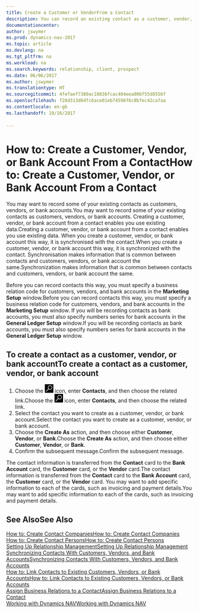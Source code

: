```yaml
---
title: Create a Customer or VendorFrom a Contact
description: You can record an existing contact as a customer, vendor, or bank account using existing data and specifying a business relationship.
documentationcenter: 
author: jswymer
ms.prod: dynamics-nav-2017
ms.topic: article
ms.devlang: na
ms.tgt_pltfrm: na
ms.workload: na
ms.search.keywords: relationship, client, prospect
ms.date: 06/06/2017
ms.author: jswymer
ms.translationtype: HT
ms.sourcegitcommit: 4fefaef7380ac10836fcac404eea006f55d8556f
ms.openlocfilehash: f28d313d64fc6ace01eb74596f6c8bfec42ca7aa
ms.contentlocale: en-gb
ms.lasthandoff: 10/16/2017

---
```

# <a name="how-to-create-a-customer-vendor-or-bank-account-from-a-contact"></a><span data-ttu-id="bd8d5-103">How to: Create a Customer, Vendor, or Bank Account From a Contact</span><span class="sxs-lookup"><span data-stu-id="bd8d5-103">How to: Create a Customer, Vendor, or Bank Account From a Contact</span></span>
<span data-ttu-id="bd8d5-104">You may want to record some of your existing contacts as customers, vendors, or bank accounts.</span><span class="sxs-lookup"><span data-stu-id="bd8d5-104">You may want to record some of your existing contacts as customers, vendors, or bank accounts.</span></span> <span data-ttu-id="bd8d5-105">Creating a customer, vendor, or bank account from a contact enables you use existing data.</span><span class="sxs-lookup"><span data-stu-id="bd8d5-105">Creating a customer, vendor, or bank account from a contact enables you use existing data.</span></span> <span data-ttu-id="bd8d5-106">When you create a customer, vendor, or bank account this way, it is synchronised with the contact.</span><span class="sxs-lookup"><span data-stu-id="bd8d5-106">When you create a customer, vendor, or bank account this way, it is synchronized with the contact.</span></span> <span data-ttu-id="bd8d5-107">Synchronisation makes information that is common between contacts and customers, vendors, or bank account the same.</span><span class="sxs-lookup"><span data-stu-id="bd8d5-107">Synchronization makes information that is common between contacts and customers, vendors, or bank account the same.</span></span>

<span data-ttu-id="bd8d5-108">Before you can record contacts this way, you must specify a business relation code for customers, vendors, and bank accounts in the **Marketing Setup** window.</span><span class="sxs-lookup"><span data-stu-id="bd8d5-108">Before you can record contacts this way, you must specify a business relation code for customers, vendors, and bank accounts in the **Marketing Setup** window.</span></span> <span data-ttu-id="bd8d5-109">If you will be recording contacts as bank accounts, you must also specify numbers series for bank accounts in the **General Ledger Setup** window.</span><span class="sxs-lookup"><span data-stu-id="bd8d5-109">If you will be recording contacts as bank accounts, you must also specify numbers series for bank accounts in the **General Ledger Setup** window.</span></span>

## <a name="to-create-a-contact-as-a-customer-vendor-or-bank-account"></a><span data-ttu-id="bd8d5-110">To create a contact as a customer, vendor, or bank account</span><span class="sxs-lookup"><span data-stu-id="bd8d5-110">To create a contact as a customer, vendor, or bank account</span></span>
1. <span data-ttu-id="bd8d5-111">Choose the ![Search for Page or Report](media/ui-search/search_small.png "Search for Page or Report icon") icon, enter **Contacts**, and then choose the related link.</span><span class="sxs-lookup"><span data-stu-id="bd8d5-111">Choose the ![Search for Page or Report](media/ui-search/search_small.png "Search for Page or Report icon") icon, enter **Contacts**, and then choose the related link.</span></span>
2. <span data-ttu-id="bd8d5-112">Select the contact you want to create as a customer, vendor, or bank account.</span><span class="sxs-lookup"><span data-stu-id="bd8d5-112">Select the contact you want to create as a customer, vendor, or bank account.</span></span>
3. <span data-ttu-id="bd8d5-113">Choose the **Create As** action, and then choose either **Customer**, **Vendor**, or **Bank**.</span><span class="sxs-lookup"><span data-stu-id="bd8d5-113">Choose the **Create As** action, and then choose either **Customer**, **Vendor**, or **Bank**.</span></span>
4. <span data-ttu-id="bd8d5-114">Confirm the subsequent message.</span><span class="sxs-lookup"><span data-stu-id="bd8d5-114">Confirm the subsequent message.</span></span>

<span data-ttu-id="bd8d5-115">The contact information is transferred from the **Contact** card to the **Bank Account** card, the **Customer** card, or the **Vendor** card.</span><span class="sxs-lookup"><span data-stu-id="bd8d5-115">The contact information is transferred from the **Contact** card to the **Bank Account** card, the **Customer** card, or the **Vendor** card.</span></span> <span data-ttu-id="bd8d5-116">You may want to add specific information to each of the cards, such as invoicing and payment details.</span><span class="sxs-lookup"><span data-stu-id="bd8d5-116">You may want to add specific information to each of the cards, such as invoicing and payment details.</span></span>

## <a name="see-also"></a><span data-ttu-id="bd8d5-117">See Also</span><span class="sxs-lookup"><span data-stu-id="bd8d5-117">See Also</span></span>
[<span data-ttu-id="bd8d5-118">How to: Create Contact Companies</span><span class="sxs-lookup"><span data-stu-id="bd8d5-118">How to: Create Contact Companies</span></span>](marketing-create-contact-companies.md)  
[<span data-ttu-id="bd8d5-119">How to: Create Contact Persons</span><span class="sxs-lookup"><span data-stu-id="bd8d5-119">How to: Create Contact Persons</span></span>](marketing-create-contact-persons.md)  
[<span data-ttu-id="bd8d5-120">Setting Up Relationship Management</span><span class="sxs-lookup"><span data-stu-id="bd8d5-120">Setting Up Relationship Management</span></span>](marketing-setup-marketing.md)  
[<span data-ttu-id="bd8d5-121">Synchronizing Contacts With Customers, Vendors, and Bank Accounts</span><span class="sxs-lookup"><span data-stu-id="bd8d5-121">Synchronizing Contacts With Customers, Vendors, and Bank Accounts</span></span>](marketing-synchronize-contacts-customers-vendors-bank-accounts.md)  
[<span data-ttu-id="bd8d5-122">How to: Link Contacts to Existing Customers, Vendors, or Bank Accounts</span><span class="sxs-lookup"><span data-stu-id="bd8d5-122">How to: Link Contacts to Existing Customers, Vendors, or Bank Accounts</span></span>](marketing-how-link-contact.md)  
[<span data-ttu-id="bd8d5-123">Assign Business Relations to a Contact</span><span class="sxs-lookup"><span data-stu-id="bd8d5-123">Assign Business Relations to a Contact</span></span>](marketing-business-relations.md#AssignBusRelContact)  
[<span data-ttu-id="bd8d5-124">Working with Dynamics NAV</span><span class="sxs-lookup"><span data-stu-id="bd8d5-124">Working with Dynamics NAV</span></span>](ui-work-product.md)


